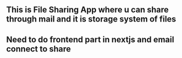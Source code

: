 ## This is File Sharing App where u can share through mail and it is storage system of files 
## Need to do frontend part in nextjs and email connect to share
